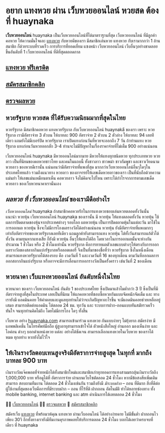 # อยาก แทงหวย ผ่าน เว็บหวยออนไลน์ หวยสด ต้องที่ huaynaka

 **เว็บหวยออนไลน**์ huaynaka เป็นเว็บหวยออนไลน์ที่ได้มาตราฐานที่สุด เว็บหวยออนไลน์ ที่มีลูกค้าคอหวย ให้ความมั่นใจและ [แทงหวย](https://huaynaka.com/) กับหวยดีของเรา มีสมาชิกเล่นหวย แทงหวย กับเรามากกว่า 1 ล้านสมาชิก ก็ด้วยระบบที่รวดเร็ว การบริการที่ยอดเยี่ยม แซงหน้า เว็บหวยออนไลน์ เว็บอื่นๆอย่างขาดลอย ขึ้นอันดับที่ 1 เว็บหวยออนไลน์ ที่ดีที่สุดตลอดกาล

##  [แทงหวย ฟรีเครดิต](https://huaynaka.com/ "แทงหวย ฟรีเครดิต")

##  [สมัครสมาชิกคลิก](https://tang.huaynaka.com/auth/registration)

##  [ตรวจผลหวย](https://huaynaka.com/%e0%b8%95%e0%b8%a3%e0%b8%a7%e0%b8%88%e0%b8%9c%e0%b8%a5%e0%b8%ab%e0%b8%a7%e0%b8%a2/ "ตรวจผลหวย")

## หวยรัฐบาย หวยสด ที่ได้รับความนิยมมากที่สุดในไทย
หวยรัฐบาล มีสมาชิกคอหวย แทงหวยรัฐบาล กับเว็บหวยออนไลน์ huaynakaี ของเรา เพราะ หวยรัฐบาล เรามีอัตราจ่าย 3 ตัวบน ให้บาทละ 900 อัตราจ่าย 2 ตัวบน 2 ตัวล่าง ให้บาทละ 94 เลยทีเดียว แถมยังไม่มีเบอร์ปิด หวยรัฐบาล เราเปิดแทงก่อนวันที่หวยจะออกถึง 7 วัน ถ้าท่านแทง หวยรัฐบาล แทงก่อนวันหวยออกสัก 3-4 ท่านจะไม่มีปัญหาในเรื่องราคาจ่ายที่ไม่เต็ม 900 อย่างแน่นอน

 เว็บหวยออนไลน์ huaynaka มีหวยออนไลน์มากมาย มีหวยให้แทงทุกชนิดหวย ทุกประเภทหวย หวยลาว เป็นที่นิยมของคอหวยชาวไทย และคนในแถบนี้ ทั้งชาวลาว ชาวพม่า ชาวกัมพูชา และชาวเวียดนาม หวยลาว ของหวยดีเรานั้น แน่นอนว่ามีอัตราจ่ายที่แพงที่สุด มากกว่าเว็บหวยออนไลน์อื่นๆใดๆในประเทศไทยแล้ว รวมถึงแนวทาง หวยลาว ของอาจารย์ให้เลขเด็ดหวยลาวของเรา เป็นที่นับถือด้วยความแม่นยำ ให้เลขแม่นเหมือนตาเห็น คอหวยลาว จึงไม่คิดจะไปไหน เพราะได้กำไรจากการตามเลขเด็ดหวยลาว ของเว็บหวยนาคาเรานั่นเอง

## *ผลหวย ที่ เว็บหวยออนไลน์* ของเรามีดีอย่างไร

*เว็บหวยออนไลน์* huaynaka ถ้าสมาชิกคอหวยรักในการแทงหวยชอบเล่นหวยตลอดทั้งวันนั้น แนะนำ หวยหุ้น เว็บหวยออนไลน์ huaynaka ของเรานั้น มี หวยหุ้น ให้แทงตลอดทั้งวัน หวยหุ้น ใช้ผลการปิดตลาดของหุ้นจากประเทศต่างๆ รอบโลก ผลหวยหุ้น เป็นการปิดตลาดหุ้นในแต่ละวัน มาใช้ในการออกผล หวยหุ้น ซึ่งจะไม่มีการโกงผลรางวัลได้อย่างแน่นอน หวยหุ้น ยังมีอัตราจ่ายที่แพงมากๆ เท่ากับอัตราจ่ายของหวยรัฐบาลเลยทีเดียว แถมลูกค้ายังสามารถแทง หวยหุ้น ได้ทั้งวันสามารถแก้ตัวได้ทั้งวัน ตามทุนหากแทงเสีย ก็ยังมี หวยหุ้น อื่นๆให้แทงได้อีก โดยเวลาในการออกผลนั้นจะห่างกันประมาณ 1 ชั่วโมง หรือ 2 ชั่วโมงเท่านั้น
หวยรัฐบาล คือการทายผลตัวเลขแบบต่างๆให้ตรงกับการออกผลรางวัลของสลากกินแบ่งรัฐบาลหรือลอตเตอรี่ จึงเป็นที่มาของชื่อที่ว่า หวยรัฐบาล ซึ่งในหนึ่งเดือนสามารถแทงหวยรัฐบาลได้สองรอบ คือ งวดวันที่ 1 และงวดวันที่ 16 ของทุกเดือน ตามวันที่ออกผลการออกสลากกินแบ่งรัฐบาล หรืออาจจะมีการเลื่อนการออกรางวัลเป็นครั้งคราว เช่นวันที่ 2 ของเดือน

## หวยนาคา **เว็บแทงหวยออนไลน์** อันดับหนึ่งในไทย

หวยนาคา ของเรา เว็บหวยออนไลน์ อันดับ 1 ของประเทศไทย ซึ่งเปิดมาแล้วไมต่ำกว่า 3 ปี ซึ่งเป็นที่มีอัตราจ่ายสูงที่สุดในประเทศ เลยเป็นที่นิยม ให้แกคอหวยที่ชอบซื้อหวยกันแบบจัดหนักจัดเต็ม และ ทางเรายังมี แอดมินคอย ให้คำตอบและดูแลทุกท่านไม่ว่าจะเกิดปัญหาอะไรขึ้น จะมีแอดมินคอยช่วยเหลืออยู่เสมอ สามารถติดต่อแอดมิน ได้ตลอด 24 ชม. ทุกวัน และ ระบบการฝาก-ถอนแบบทันสมัยรวดเร็วทันใจ จนทุกท่านคิดไม่ถึง โดยไม่มีการโกง ใดๆ ทั้งสิ้น

เว็บหวย อย่าง [huaynaka.com](https://huaynaka.com/) สามารถเข้ามาร่วม แทงหวย กันแบบง่ายๆ ไม่ยุ้งยาก สมัครง่าย มีแอพพลิเคชั่น ในโทรศัพท์มือถือ ผู้สูงอายุสามารถเข้าใจได้ ตัวหนังสือใหญ่ อ่านออก มองเห็นง่าย และ ไอค่อน ต่างๆ บอกตำแหน่งหวย แต่ละ อย่างได้ชัดเจน สามารถเลือกแทงหวยในเว็บหวย ของเราได้หมด ทุกอย่าง หากยังไม่ไว้ใจ

## ให้เงินรางวัลตอบเทนสูงจริงมีอัตราการจ่ายสูงสุด ในทุกที่ มากถึงบาทละ 900 บาท

เงินรางวัลแจ๊คพอตที่จ่ายหนักได้ทั้งสมาชิกใหม่และสมาชิกเก่าทุกยอดการแทงสามมรถลุ้นเงินรางวัลถึง 1,000,000 บาท หรือดูได้ที่ อัตราการจ่าย ผ่านบนเว็บไซต์่ตลอด 24 ชั่วโมง หากมีข้อสงสัยเพิ่มเติมสามารถ สอบถามทีมงาน ได้ตลอด 24 ชั่วโมงเช่นกัน รวมถึงยังมี
*มีระบบฝาก* – ถอน ที่ดีมาก สิ่งที่ดีต่อผู้ใช้งานที่สุดของเว็บคือการที่มีระบบฝาก – ถอน ที่ไร้ที่ติ ฝากถอน อัตโนมัติ ทำได้หลายช่องทาง ทั้ง mobile banking, internet banking และ atm ดำเนินการได้เลยตลอด 24 ชั่วโมง


👨‍🚀 [เว็บหวยออนไลน์](https://huaynaka.com/)
👩‍⚖️ [ตรวจผลหวย](https://huaynaka.com/%e0%b8%95%e0%b8%a3%e0%b8%a7%e0%b8%88%e0%b8%9c%e0%b8%a5%e0%b8%ab%e0%b8%a7%e0%b8%a2/ "ตรวจผลหวย")
🧝 [สมัครสมาชิกคลิก](https://tang.huaynaka.com/auth/registration)

สมัครเว็บ [แทงหวย](https://huaynaka.com/) ที่พร้อมวห้คุณ แทงหวย ผ่านเว็บออนไลน์ ได้อย่างง่ายดาย ไม่มีขั้นต่ำ ฝากถอนไว เพียง 30วิ อีกทั้งทางเรายังมีทีมงานคุรภาพคอยให้บริการตลอด 24 ชั่วโมง บอกได้เลยว่าครบจบที่เดียว ที่ huaynaka
